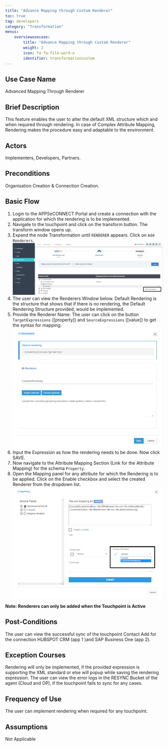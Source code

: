```yaml
---
title: "Advance Mapping through Custom Renderer"
toc: true
tag: developers
category: "Transformation"
menus: 
    overviewusecase:
        title: "Advance Mapping through Custom Renderer"
        weight: 3
        icon: fa fa-file-word-o
        identifier: transformationcustom
---
```



## Use Case Name

Advanced Mapping Through Renderer

## Brief Description

This feature enables the user to alter the default XML structure which and when required through rendering. 
In case of Complex Attribute Mapping, Rendering makes the procedure easy and adaptable to the environment.

## Actors
 Implementers, Developers, Partners.

## Preconditions 
Organisation Creation & Connection Creation.

## Basic Flow

1.	Login to the APPSeCONNECT Portal and create a connection with the application for which the rendering is to be 
    implemented.
2.	Navigate to the touchpoint and click on the transform button. The transform window opens up.
3.	Expand the node Transformation until `RENDERER` appears. Click on `Add Renderers`.
![rendered1](/staticfiles/Transformation/media/rendered1.png)
4.	The user can view the Renderers Window below. Default Rendering is the structure that shows that if there is no rendering, the Default Rendering Structure provided, would be implemented.
5.	Provide the Renderer Name. The user can click on the button `TargetExpressions` ([property]) and `SourceExpressions` ([value]) to get the syntax for mapping.   
![rendered2](/staticfiles/Transformation/media/rendered2.png)
6.	Input the Expression as how the rendering needs to be done. Now click SAVE.
7.	Now navigate to the Attribute Mapping Section (Link for the Attribute Mapping) for the schema `Property`.
8.	Open the Mapping panel for any attribute for which the Rendering is to be applied. Click on the Enable checkbox and select the created Renderer from the dropdown list.
![rendered3](/staticfiles/Transformation/media/rendered3.png)

**Note: Renderers can only be added when the Touchpoint is Active**

## Post-Conditions

The user can view the successful sync of the touchpoint Contact Add for the connection HUBSPOT CRM (app 1 )and SAP Business One (app 2).

## Exception Courses

Rendering will only be implemented, if the provided expression is supporting the XML standard or else will popup while saving the rendering expression.
The user can view the error logs in the RESYNC Bucket of the agent (Cloud and OP), if the touchpoint fails to sync for any cases.

## Frequency of Use

The user can implement rendering when required for any touchpoint.

## Assumptions

Not Applicable


